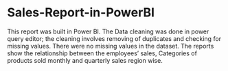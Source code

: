 # Sales-Report-in-PowerBI
This report was built in Power BI. The Data cleaning was done in power query editor; the cleaning involves removing of duplicates and checking for missing values. There were no missing values in the dataset. The reports show the relationship between the employees’ sales, Categories of products sold monthly and quarterly sales region wise.

